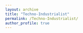 ```yaml
---
layout: archive
title: "Techno-Industrialist"
permalink: /Techno-Industrialist/
author_profile: true
---
```

